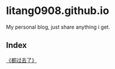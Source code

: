 # litang0908.github.io
My personal blog, just share anything i get.

## Index
[《都过去了》](./its-all-over.html)

